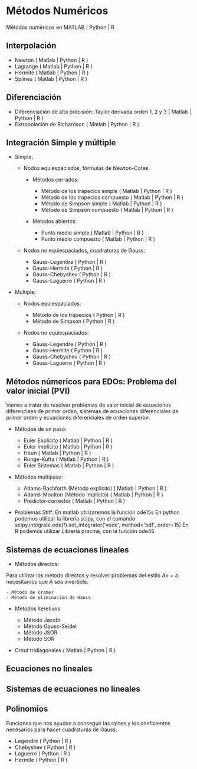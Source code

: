 # Métodos Numéricos

Métodos numéricos en MATLAB | Python | R

## Interpolación
  - Newton ( Matlab | Python | R )
  - Lagrange ( Matlab | Python | R )
  - Hermite ( Matlab | Python | R )
  - Splines ( Matlab | Python | R )

## Diferenciación
  - Diferenciación de alta precisión: Taylor derivada orden 1, 2 y 3 ( Matlab | Python | R )
  - Extrapolación de Richardson ( Matlab | Python | R )

## Integración Simple y múltiple
  
  - Simple:
    - Nodos equiespaciados, fórmulas de Newton-Cotes:
      - Métodos cerrados:
        - Método de los trapecios simple ( Matlab | Python | R )
        - Método de los trapecios compuesto ( Matlab | Python | R )
        - Método de Simpson simple ( Matlab | Python | R )
        - Método de Simpson compuesto ( Matlab | Python | R )

      - Métodos abiertos:
        - Punto medio simple ( Matlab | Python | R )
        - Punto medio compuesto ( Matlab | Python | R )

    - Nodos no equiespaciados, cuadraturas de Gauss:
        - Gauss-Legendre ( Python | R )
        - Gauss-Hermite ( Python | R )
        - Gauss-Chebyshev ( Python | R )
        - Gauss-Laguerre ( Python | R )
  
  - Multiple:

    - Nodos equiespaciados:
      - Método de los trapecios ( Python | R )
      - Método de Simpson ( Python | R )
      
    - Nodos no equiespaciados:
        - Gauss-Legendre ( Python | R )
        - Gauss-Hermite ( Python | R )
        - Gauss-Chebyshev ( Python | R )
        - Gauss-Laguerre ( Python | R )

## Métodos númericos para EDOs: Problema del valor inicial (PVI)
Vamos a tratar de resolver problemas de valor inicial de ecuaciones diferenciaes de primer orden, sistemas de ecuaciones diferenciales de primer orden y ecuaciones diferenciales de orden superior.
  - Métodos de un paso:
    - Euler Explicito  ( Matlab | Python | R )
    - Euler Implicito ( Matlab | Python | R )
    - Heun  ( Matlab | Python | R )
    - Runge-Kutta ( Matlab | Python | R )
    - Euler Sistemas ( Matlab | Python | R )

  - Métodos multipaso:
    - Adams-Bashforth (Método explícito) ( Matlab | Python | R )
    - Adams-Moulton (Método Implícito) ( Matlab | Python | R )
    - Predictor-corrector ( Matlab | Python | R )
  
  - Problemas Stiff:
    En matlab utilizaremos la función ode15s
    En python podemos utilizar la librería scipy, con el comando scipy.integrate.ode(f).set_integrator('vode', method='bdf', order=15)
    En R podemos utilizar Librería pracma, con la función ode45

## Sistemas de ecuaciones lineales
  - Métodos directos:
  
  Para utilizar los método directos y resolver problemas del estilo $Ax = b$, necesitamos que $A$ sea invertible.
    
    - Método de Cramer
    - Método de eliminación de Gauss

  - Métodos iteretivos
    - Método Jacobi
    - Método Gauss-Seidel
    - Método JSOR
    - Método SOR

  - Crout tridiagonales ( Matlab | Python | R )

## Ecuaciones no lineales
  
## Sistemas de ecuaciones no lineales

## Polinomios
Funciones que nos ayudan a conseguir las raíces y los coeficientes necesarios para hacer cuadraturas de Gauss.
  - Legendre ( Python | R )
  - Chebyshev ( Python | R )
  - Laguerre ( Python | R )
  - Hermite ( Python | R )